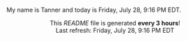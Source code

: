 My name is Tanner and today is Friday, July 28, 9:16 PM EDT.

<p align="center">This <i>README</i> file is generated <b>every 3 hours</b>!</br>Last refresh: Friday, July 28, 9:16 PM EDT<br /></p>
